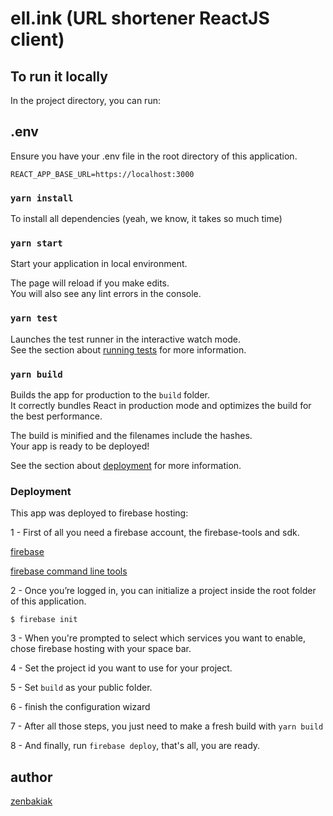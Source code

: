 # ell.ink (URL shortener ReactJS client)

## To run it locally

In the project directory, you can run:

## .env

Ensure you have your .env file in the root directory of this application.

```
REACT_APP_BASE_URL=https://localhost:3000
```

### `yarn install`

To install all dependencies (yeah, we know, it takes so much time)

### `yarn start`

Start your application in local environment.

The page will reload if you make edits.<br />
You will also see any lint errors in the console.

### `yarn test`

Launches the test runner in the interactive watch mode.<br />
See the section about [running tests](https://facebook.github.io/create-react-app/docs/running-tests) for more information.

### `yarn build`

Builds the app for production to the `build` folder.<br />
It correctly bundles React in production mode and optimizes the build for the best performance.

The build is minified and the filenames include the hashes.<br />
Your app is ready to be deployed!

See the section about [deployment](https://facebook.github.io/create-react-app/docs/deployment) for more information.


### Deployment

This app was deployed to firebase hosting:

1 - First of all you need a firebase account, the firebase-tools and sdk.

  [firebase](https://firebase.google.com/)

  [firebase command line tools](https://github.com/firebase/firebase-tools)

2 - Once you’re logged in, you can initialize a project inside the root folder of this application.

  `$ firebase init`

3 - When you're prompted to select which services you want to enable, chose firebase hosting with your space bar.

4 - Set the project id you want to use for your project.

5 - Set `build` as your public folder.

6 - finish the configuration wizard

7 - After all those steps, you just need to make a fresh build with `yarn build`

8 - And finally, run `firebase deploy`, that's all, you are ready.


## author

[zenbakiak](http://gitlab.com/zenbakiak)